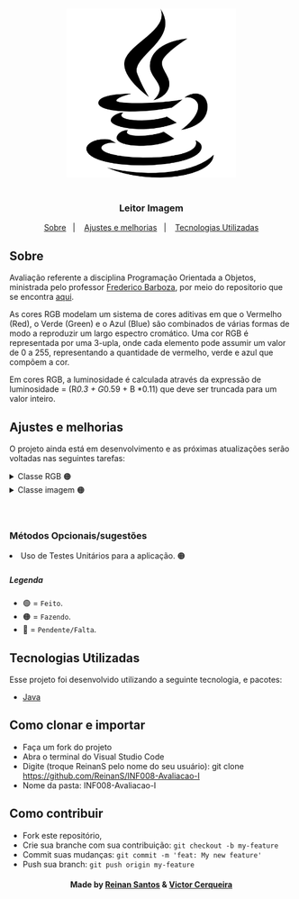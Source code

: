 
<h3 align="center">
    <img alt="Logo" title="#logo" width="300px" src="/assets/imgs/logo_java.png">
    </br>
    </br>
    </br>
    <b>Leitor Imagem</b>  
</h3>
  
<p align="center">
  <a href="#about">Sobre</a>&nbsp;&nbsp;&nbsp;|&nbsp;&nbsp;&nbsp;
  <a href="#features">Ajustes e melhorias</a>&nbsp;&nbsp;&nbsp;|&nbsp;&nbsp;&nbsp;
  <a href="#technologies-used">Tecnologias Utilizadas</a>
</p>

<a id="about"></a>

## Sobre

   Avaliação referente a disciplina Programação Orientada a Objetos, ministrada pelo professor [Frederico Barboza](http://lattes.cnpq.br/2897532678011764), por meio do repositorio que se encontra [aqui](https://github.com/pooinf008/inf008-20211/tree/master/especificacao).

   As cores RGB modelam um sistema de cores aditivas em que o Vermelho (Red), o Verde (Green) e o Azul (Blue) são combinados de várias formas de modo a reproduzir um largo espectro cromático. Uma cor RGB é representada por uma 3-upla, onde cada elemento pode assumir um valor de 0 a 255, representando a quantidade de vermelho, verde e azul que compõem a cor.
  
  Em cores RGB, a luminosidade é calculada através da expressão de luminosidade = (R*0.3 + G*0.59 + B *0.11) que deve ser truncada para um valor inteiro.

<a id="features"></a>

## Ajustes e melhorias

O projeto ainda está em desenvolvimento e as próximas atualizações serão voltadas nas seguintes tarefas:

<details closed>
  <summary>Classe RGB 🟠</summary>
    <ul>
        <li> I. Uma classe que represente uma cor RGB. 🟢
        <li> II. A representação estática da classe criada. 🟢
        <li> III. Os métodos que lêem e alteram os valores das componentes RGB da cor. 🟢
        <li> IV. Um método que leia a luminosidade da cor. 🟢
        <li> V. Construtores sobrecarregados que permitam a criação de uma cor. 🟢
        <li> VI. Um construtor de cópia, que crie uma cor idêntica (mesmo valor de R, G e B). 🟢
        <li> VII. Um construtor sem parâmetros, que crie a cor preta (<R=0, G=0, B=0>). 🟢
        <li> VIII. Um construtor que receba três valores como parâmetros e crie uma considerando estes valores como os valores de R, G e B, respectivamente. 🟢
        <li> IX. Um método que verifique se duas cores são iguais. As cores são consideradas iguais se seus valores de R, G e B são idênticos entre si (o R de uma cor igual o R da outra e assim por diante). 🟢
        <li> X. Altere as propriedades Red, Green e Blue e Luminosidade para serem exclusivamente leitura. 🟢
        <li> XI. Um método que gere e retorne uma nova cor RGB equivalente ao cinza da cor RGB em questão. Essa cor possui os valores de R, G e B iguais entre si e iguais ao valor da luminosidade da cor original. Por exemplo, para a cor #2596BE, a cor gerada deverá ser #797979. 🟢
        <li> XII. Um método que gere uma representação String da cor como hexadecimal. A representação é composta pelo caracter # seguida de dois dígitos representando o valor de R, G e B em hexadecimal. Por exemplo, para a cor RGB, onde R=37, G=150, B=190, o método deve retornar: #2596BE. 🟢
        <li> XIII. Um método clarear que receba um valor e modifique a tonalidade da cor em questão a tornando mais clara. Para isso, o método deve modificar os valores RGB, para um novo valor p percentual maior, onde p deve ser indicado como parâmetro. Por exemplo, para a cor  #2596BE, se o parâmetro de clarear for 0.1 (10%), a cor deve se tornar #3BA1C5. 🟠
        <li> XIV. Um método escurecer que receba um valor e modifique a tonalidade da cor em questão a tornando mais escura. Para isso, o método deve modificar os valores RGB, para um novo valor p percentual menor, onde p deve ser indicado como parâmetro. Por exemplo, para a cor  #2596BE, se o parâmetro de escurecer for 0.1 (10%), a cor deve se tornar #2187AB. 🟢
        <li> XV. Um método que retorne uma nova instância de CorRGB, igual a cor que recebeu a mensagem. 🟢
        <li> XVI. Atributos de classe que permitam reduzir o número de instâncias em uso de cores comuns. 🟢
            <ul>
                <li> I.   PRETA #000000 🟢
                <li> II.  BRANCA #FFFFFF 🟢
                <li> III. RED #FF0000 🟢
                <li> IV.  GREEN #00FF00 🟢
                <li> V.   BLUE #0000FF 🟢
            </ul>
    </ul>

  </details>
    <details closed>
      <summary>Classe imagem 🟠</summary>
         Escreva uma classe que represente uma Imagem como um mapa bidimensional de cores RGB.
      <ul>
          <li> I. a representação estática da classe criada 🟢 
          <li>II. um construtor que crie uma Imagem. O tamanho da Imagem será passado como parâmetro no construtor. A imagem criada deve ter todos os píxels ajustados para o BRANCO 🟢 
          <li> III. um método que modifique o pixel de uma imagem dada a posição e o pixel 🟢 
          <li> IV. sobrecarregue este método para modifique o pixel de uma imagem dada a posição e os valores de RGB do pixel. 🟢 
          <li> V. método que verifique que duas imagens são iguais 🟠
          <li> VI. método que crie uma nova imagem com o equivalente em tons de cinza. Essa imagem deve ter os valores de cada pixel da cor original substituido pelo seu equivalente em cor de cinza. 🟢
          <li> VII. método que verifique se uma imagem é um fragmento da outra 🟠
      </ul>
    </details>
</br>
</br>

### Métodos Opcionais/sugestões
<li> Uso de Testes Unitários para a aplicação. 🟠

</br>

##### Legenda
- 🟢 = `Feito`.
- 🟠 = `Fazendo`.
- 🔴 = `Pendente/Falta`.

<a id="technologies-used"></a>

## Tecnologias Utilizadas

Esse projeto foi desenvolvido utilizando a seguinte tecnologia, e pacotes:

- [Java](https://www.java.com/pt-BR/)

<a id="how-to-use"></a>

## Como clonar e importar

- Faça um fork do projeto
- Abra o terminal do Visual Studio Code
- Digite (troque ReinanS pelo nome do seu usuário): git clone https://github.com/ReinanS/INF008-Avaliacao-I
- Nome da pasta: INF008-Avaliacao-I


<a id="how-to-contribute"></a>

## Como contribuir

- Fork este repositório,
- Crie sua branche com sua contribuição: `git checkout -b my-feature`
- Commit suas mudanças: `git commit -m 'feat: My new feature' `
- Push sua branch: `git push origin my-feature`

<h4 align="center">
    Made by <a href="https://github.com/ReinanS" target="_blank">Reinan Santos</a> & <a href="https://github.com/cerqueirav" target="_blank">Victor Cerqueira</a> 
</h4>

 
